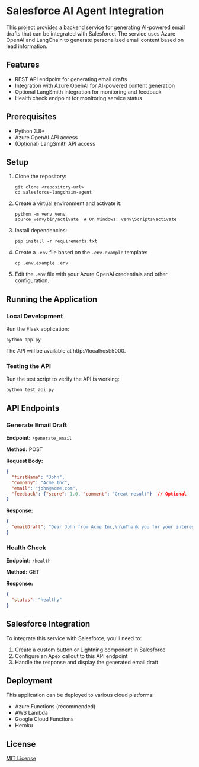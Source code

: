 # Salesforce AI Agent Integration

This project provides a backend service for generating AI-powered email drafts that can be integrated with Salesforce. The service uses Azure OpenAI and LangChain to generate personalized email content based on lead information.

## Features

- REST API endpoint for generating email drafts
- Integration with Azure OpenAI for AI-powered content generation
- Optional LangSmith integration for monitoring and feedback
- Health check endpoint for monitoring service status

## Prerequisites

- Python 3.8+
- Azure OpenAI API access
- (Optional) LangSmith API access

## Setup

1. Clone the repository:
   ```
   git clone <repository-url>
   cd salesforce-langchain-agent
   ```

2. Create a virtual environment and activate it:
   ```
   python -m venv venv
   source venv/bin/activate  # On Windows: venv\Scripts\activate
   ```

3. Install dependencies:
   ```
   pip install -r requirements.txt
   ```

4. Create a `.env` file based on the `.env.example` template:
   ```
   cp .env.example .env
   ```

5. Edit the `.env` file with your Azure OpenAI credentials and other configuration.

## Running the Application

### Local Development

Run the Flask application:
```
python app.py
```

The API will be available at http://localhost:5000.

### Testing the API

Run the test script to verify the API is working:
```
python test_api.py
```

## API Endpoints

### Generate Email Draft

**Endpoint:** `/generate_email`

**Method:** POST

**Request Body:**
```json
{
  "firstName": "John",
  "company": "Acme Inc",
  "email": "john@acme.com",
  "feedback": {"score": 1.0, "comment": "Great result"}  // Optional
}
```

**Response:**
```json
{
  "emailDraft": "Dear John from Acme Inc,\n\nThank you for your interest in our services..."
}
```

### Health Check

**Endpoint:** `/health`

**Method:** GET

**Response:**
```json
{
  "status": "healthy"
}
```

## Salesforce Integration

To integrate this service with Salesforce, you'll need to:

1. Create a custom button or Lightning component in Salesforce
2. Configure an Apex callout to this API endpoint
3. Handle the response and display the generated email draft

## Deployment

This application can be deployed to various cloud platforms:

- Azure Functions (recommended)
- AWS Lambda
- Google Cloud Functions
- Heroku

## License

[MIT License](LICENSE)

